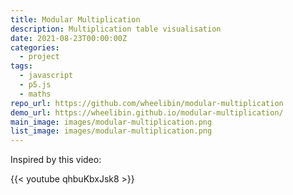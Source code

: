 ```yaml
---
title: Modular Multiplication
description: Multiplication table visualisation
date: 2021-08-23T00:00:00Z
categories:
  - project
tags:
  - javascript
  - p5.js
  - maths
repo_url: https://github.com/wheelibin/modular-multiplication
demo_url: https://wheelibin.github.io/modular-multiplication/
main_image: images/modular-multiplication.png
list_image: images/modular-multiplication.png
---
```


Inspired by this video:

{{< youtube qhbuKbxJsk8 >}}
